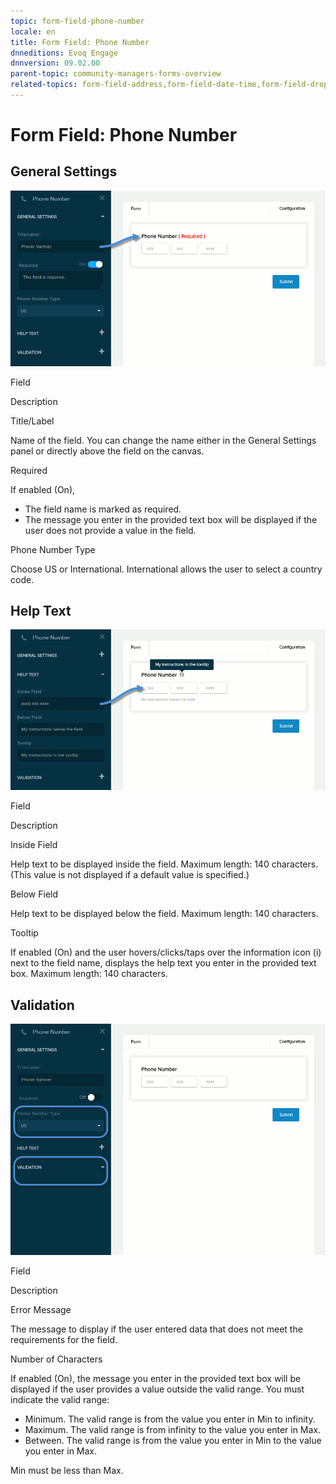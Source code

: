 ```yaml
---
topic: form-field-phone-number
locale: en
title: Form Field: Phone Number
dnneditions: Evoq Engage
dnnversion: 09.02.00
parent-topic: community-managers-forms-overview
related-topics: form-field-address,form-field-date-time,form-field-dropdown,form-field-email,form-field-esignature,form-field-multi-line-text,form-field-multiple-choice,form-field-name,form-field-number,form-field-single-line-text,form-field-static-text,form-field-terms-conditions,form-field-url-website,form-field-submit
---
```


# Form Field: Phone Number

## General Settings

  

![Settings for Phone Number field](img/scr-FormField-PhoneNumber-generalsettings.gif)

  

Field

Description

Title/Label

Name of the field. You can change the name either in the General Settings panel or directly above the field on the canvas.

Required

If enabled (On),

*   The field name is marked as required.
*   The message you enter in the provided text box will be displayed if the user does not provide a value in the field.

Phone Number Type

Choose US or International. International allows the user to select a country code.

## Help Text

  

![Settings for Phone Number field](img/scr-FormField-PhoneNumber-helptext.gif)

  

Field

Description

Inside Field

Help text to be displayed inside the field. Maximum length: 140 characters. (This value is not displayed if a default value is specified.)

Below Field

Help text to be displayed below the field. Maximum length: 140 characters.

Tooltip

If enabled (On) and the user hovers/clicks/taps over the information icon (i) next to the field name, displays the help text you enter in the provided text box. Maximum length: 140 characters.

## Validation

  

![Settings for Phone Number field](img/scr-FormField-PhoneNumber-validation.gif)

  

Field

Description

Error Message

The message to display if the user entered data that does not meet the requirements for the field.

Number of Characters

If enabled (On), the message you enter in the provided text box will be displayed if the user provides a value outside the valid range. You must indicate the valid range:

*   Minimum. The valid range is from the value you enter in Min to infinity.
*   Maximum. The valid range is from infinity to the value you enter in Max.
*   Between. The valid range is from the value you enter in Min to the value you enter in Max.

Min must be less than Max.